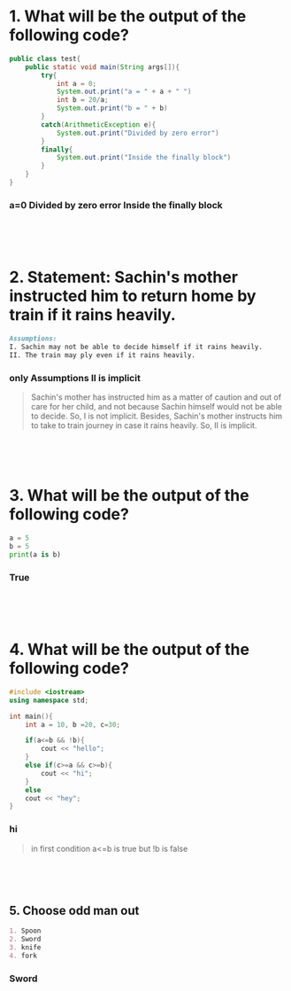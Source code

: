 # 1. What will be the output of the following code?

```java
public class test{
    public static void main(String args[]){
        try{
            int a = 0;
            System.out.print("a = " + a + " ")
            int b = 20/a;
            System.out.print("b = " + b)
        }
        catch(ArithmeticException e){
            System.out.print("Divided by zero error")
        }
        finally{
            System.out.print("Inside the finally block")
        }
    }
}

```

### a=0 Divided by zero error Inside the finally block

&nbsp;

&nbsp;

# 2. Statement: Sachin's mother instructed him to return home by train if it rains heavily.

```md
Assumptions:
I. Sachin may not be able to decide himself if it rains heavily.
II. The train may ply even if it rains heavily.
```

### only Assumptions II is implicit

> Sachin's mother has instructed him as a matter of caution and out of care for her child, and not because Sachin himself would not be able to decide. So, I is not implicit. Besides, Sachin's mother instructs him to take to train journey in case it rains heavily. So, II is implicit.

&nbsp;

&nbsp;

# 3. What will be the output of the following code?

```py
a = 5
b = 5
print(a is b)

```

### True

&nbsp;

&nbsp;

# 4. What will be the output of the following code?

```cpp
#include <iostream>
using namespace std;

int main(){
    int a = 10, b =20, c=30;

    if(a<=b && !b){
        cout << "hello";
    }
    else if(c>=a && c>=b){
        cout << "hi";
    }
    else
    cout << "hey";
}
```

### hi

> in first condition a<=b is true but !b is false

&nbsp;

&nbsp;

## 5. Choose odd man out

```md
1. Spoon
2. Sword
3. knife
4. fork
```

### Sword
